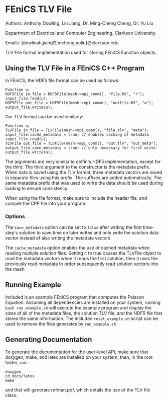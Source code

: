 # FEniCS TLV File

Authors: Anthony Dowling, Lin Jiang, Dr. Ming-Cheng Cheng, Dr. Yu Liu

Department of Electrical and Computer Engineering, Clarkson University.

Emails: {dowlinah,jiangl2,mcheng,yuliu}@clarkson.edu

TLV File format implementation used for storing FEniCS Function objects.

## Using the TLV File in a FEniCS C++ Program

In FEniCS, the HDF5 file format can be used as follows:

```
Function u;
HDF5File in_file = HDF5File(mesh->mpi_comm(), "file.h5", "r");
input_file.read(u);
HDF5File out_file = HDF5File(mesh->mpi_comm(), "outfile.h5", "w");
output_file.write(u);
```

Our TLV format can be used similarly:

```
Function u;
TLVFile in_file = TLVFile(mesh->mpi_comm(), "file.tlv", "meta");
input_file.cache_metadata = true; // enables caching of metadata
input_file.read(u);
TLVFile out_file = TLVFile(mesh->mpi_comm(), "out.tlv", "out_meta");
output_file.save_metadata = true; // only necessary for first write
output_file.write(u);
```

The arguments are very similar to dolfin's HDF5
implementation, except for the third.  The third argument to
the constructor is the metadata prefix. When data is saved
using the TLV format, three metadata vectors are saved in
separate files using this prefix. The suffixes are added
automatically. The same metadata prefix that was used to
write the data should be used during loading to ensure
consistency.

When using the file format, make sure to include the header
file, and compile the CPP file into your program.

### Options

The `save_metadata` option can be set to `false` after
writing the first time-step's solution to save time on later
writes and only write the solution data vector instead of
also writing the metadata vectors.

The `cache_metadata` option enables the use of cached
metadata when reading multiple solution files. Setting it to
true causes the TLVFile object to read the metadata vectors
when it reads the first solution, then it uses the
previously read metadata to order subsequently read solution
vectors into the mesh.

## Running Example

Included is an example FEniCS program that computes the
Poisson Equation. Assuming all dependencies are installed on
your system, running `bash run_example.sh` will execute the
example program and display the sizes of all of the metadata
files, the solution TLV file, and the HDF5 file that stores
the same information. The included `reset_example.sh` script
can be used to remove the files generates by
`run_example.sh`

## Generating Documentation

To generate the documentation for the user-level API, make
sure that doxygen, make, and latex are installed on your
system, then, in the root folder, run:

```
doxygen
cd docs/latex
make
```

and that will generate refman.pdf, which details the use of
the TLV file class.
